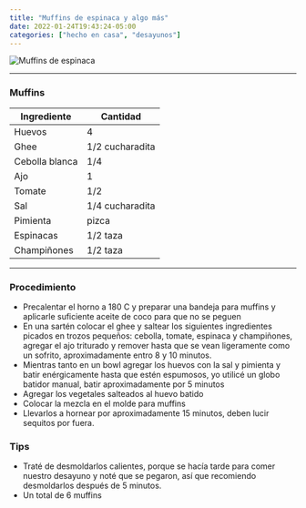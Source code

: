 ```yaml
---
title: "Muffins de espinaca y algo más"
date: 2022-01-24T19:43:24-05:00
categories: ["hecho en casa", "desayunos"]
---
```

![Muffins de espinaca](../../images/muffins_espinaca.jpg)
___
### Muffins

| Ingrediente | Cantidad |
| ----------- | ----------- |
| Huevos | 4 |
| Ghee | 1/2 cucharadita |
| Cebolla blanca | 1/4 |
| Ajo | 1 |
| Tomate | 1/2 | 
| Sal | 1/4 cucharadita |
| Pimienta | pizca |
| Espinacas | 1/2 taza |
| Champiñones | 1/2 taza|

___

### Procedimiento 
- Precalentar el horno a 180 C y preparar una bandeja para muffins y aplicarle suficiente aceite de coco para que no se peguen
- En una sartén colocar el ghee y saltear los siguientes ingredientes picados en trozos pequeños: cebolla, tomate, espinaca y champiñones, agregar el ajo triturado y remover hasta que se vean ligeramente como un sofrito, aproximadamente entro 8 y 10 minutos.
- Mientras tanto en un bowl agregar los huevos con la sal y pimienta y batir enérgicamente hasta que estén espumosos, yo utilicé un globo batidor manual, batir aproximadamente por 5 minutos
- Agregar los vegetales salteados al huevo batido
- Colocar la mezcla en el molde para muffins
- Llevarlos a hornear por aproximadamente 15 minutos, deben lucir sequitos por fuera.

### Tips 
- Traté de desmoldarlos calientes, porque se hacía tarde para comer nuestro desayuno y noté que se pegaron, así que recomiendo desmoldarlos después de 5 minutos.
- Un total de 6 muffins

